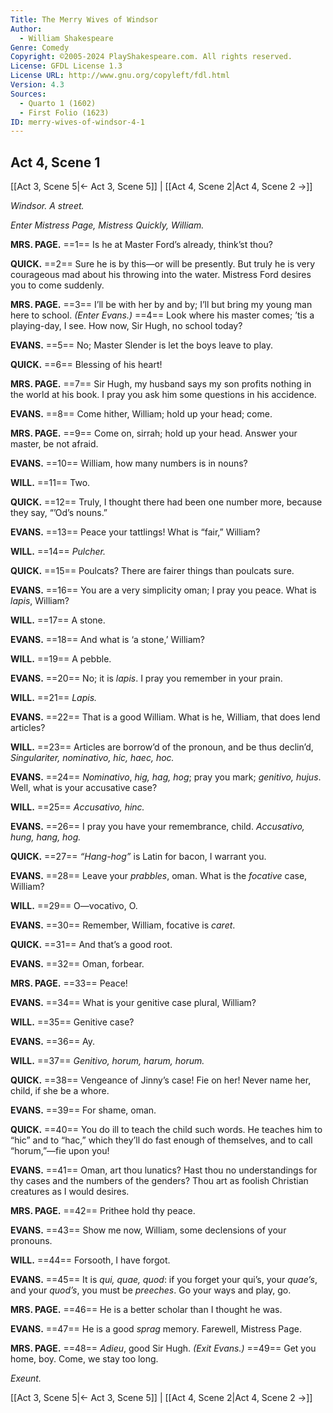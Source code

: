 ```yaml
---
Title: The Merry Wives of Windsor
Author: 
  - William Shakespeare
Genre: Comedy
Copyright: ©2005-2024 PlayShakespeare.com. All rights reserved.
License: GFDL License 1.3
License URL: http://www.gnu.org/copyleft/fdl.html
Version: 4.3
Sources:
  - Quarto 1 (1602)
  - First Folio (1623)
ID: merry-wives-of-windsor-4-1
---
```


## Act 4, Scene 1
[[Act 3, Scene 5|← Act 3, Scene 5]] | [[Act 4, Scene 2|Act 4, Scene 2 →]]

*Windsor. A street.*

*Enter Mistress Page, Mistress Quickly, William.*

**MRS. PAGE.**
==1== Is he at Master Ford’s already, think’st thou?

**QUICK.**
==2== Sure he is by this—or will be presently. But truly he is very courageous mad about his throwing into the water. Mistress Ford desires you to come suddenly.

**MRS. PAGE.**
==3== I’ll be with her by and by; I’ll but bring my young man here to school.
*(Enter Evans.)*
==4== Look where his master comes; ’tis a playing-day, I see. How now, Sir Hugh, no school today?

**EVANS.**
==5== No; Master Slender is let the boys leave to play.

**QUICK.**
==6== Blessing of his heart!

**MRS. PAGE.**
==7== Sir Hugh, my husband says my son profits nothing in the world at his book. I pray you ask him some questions in his accidence.

**EVANS.**
==8== Come hither, William; hold up your head; come.

**MRS. PAGE.**
==9== Come on, sirrah; hold up your head. Answer your master, be not afraid.

**EVANS.**
==10== William, how many numbers is in nouns?

**WILL.**
==11== Two.

**QUICK.**
==12== Truly, I thought there had been one number more, because they say, “’Od’s nouns.”

**EVANS.**
==13== Peace your tattlings! What is “fair,” William?

**WILL.**
==14== *Pulcher.*

**QUICK.**
==15== Poulcats? There are fairer things than poulcats sure.

**EVANS.**
==16== You are a very simplicity oman; I pray you peace. What is *lapis*, William?

**WILL.**
==17== A stone.

**EVANS.**
==18== And what is ‘a stone,’ William?

**WILL.**
==19== A pebble.

**EVANS.**
==20== No; it is *lapis*. I pray you remember in your prain.

**WILL.**
==21== *Lapis.*

**EVANS.**
==22== That is a good William. What is he, William, that does lend articles?

**WILL.**
==23== Articles are borrow’d of the pronoun, and be thus declin’d, *Singulariter, nominativo, hic, haec, hoc.*

**EVANS.**
==24== *Nominativo*, *hig, hag, hog*; pray you mark; *genitivo, hujus*. Well, what is your accusative case?

**WILL.**
==25== *Accusativo, hinc.*

**EVANS.**
==26== I pray you have your remembrance, child. *Accusativo, hung, hang, hog.*

**QUICK.**
==27== *“Hang-hog”* is Latin for bacon, I warrant you.

**EVANS.**
==28== Leave your *prabbles*, oman. What is the *focative* case, William?

**WILL.**
==29== O—vocativo, O.

**EVANS.**
==30== Remember, William, focative is *caret*.

**QUICK.**
==31== And that’s a good root.

**EVANS.**
==32== Oman, forbear.

**MRS. PAGE.**
==33== Peace!

**EVANS.**
==34== What is your genitive case plural, William?

**WILL.**
==35== Genitive case?

**EVANS.**
==36== Ay.

**WILL.**
==37== *Genitivo, horum, harum, horum.*

**QUICK.**
==38== Vengeance of Jinny’s case! Fie on her! Never name her, child, if she be a whore.

**EVANS.**
==39== For shame, oman.

**QUICK.**
==40== You do ill to teach the child such words. He teaches him to “hic” and to “hac,” which they’ll do fast enough of themselves, and to call “horum,”—fie upon you!

**EVANS.**
==41== Oman, art thou lunatics? Hast thou no understandings for thy cases and the numbers of the genders? Thou art as foolish Christian creatures as I would desires.

**MRS. PAGE.**
==42== Prithee hold thy peace.

**EVANS.**
==43== Show me now, William, some declensions of your pronouns.

**WILL.**
==44== Forsooth, I have forgot.

**EVANS.**
==45== It is *qui, quae, quod*: if you forget your qui’s, your *quae’s*, and your *quod’s*, you must be *preeches*. Go your ways and play, go.

**MRS. PAGE.**
==46== He is a better scholar than I thought he was.

**EVANS.**
==47== He is a good *sprag* memory. Farewell, Mistress Page.

**MRS. PAGE.**
==48== *Adieu*, good Sir Hugh.
*(Exit Evans.)*
==49== Get you home, boy. Come, we stay too long.

*Exeunt.*

[[Act 3, Scene 5|← Act 3, Scene 5]] | [[Act 4, Scene 2|Act 4, Scene 2 →]]